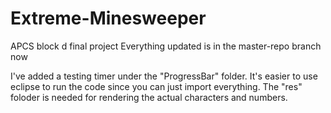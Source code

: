 # Extreme-Minesweeper
APCS block d final project
Everything updated is in the master-repo branch now

I've added a testing timer under the "ProgressBar" folder. It's easier to use eclipse to run the code since you can just import everything. The "res" foloder is needed for rendering the actual characters and numbers.
